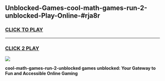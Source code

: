 
## Unblocked-Games-cool-math-games-run-2-unblocked-Play-Online-#rja8r
<h3>
<a href="https://premium.freeplayer.one?title=cool-math-games-run-2-unblocked&ref=27F">CLICK TO PLAY</a></h3>
<hr>

<h3>
<a href="https://premium.freeplayer.one?title=cool-math-games-run-2-unblocked&ref=27F">CLICK 2 PLAY</a>
  
</h3>

<a href="https://premium.freeplayer.one?title=cool-math-games-run-2-unblocked&ref=27F"><img src="https://clearcache.store/games.png"></a>


**cool-math-games-run-2-unblocked games unblocked: Your Gateway to Fun and Accessible Online Gaming**
